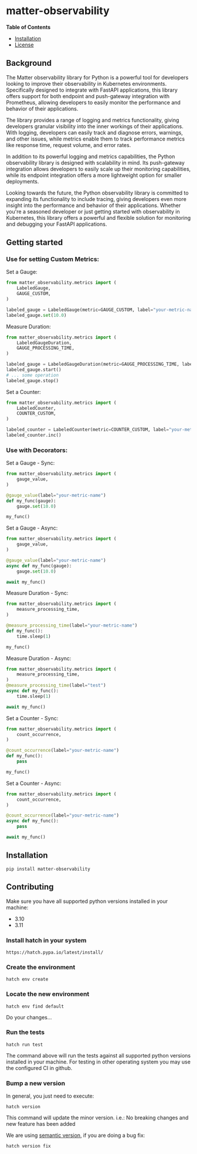 # matter-observability

**Table of Contents**

- [Installation](#installation)
- [License](./LICENSE)

## Background

The Matter observability library for Python is a powerful tool for developers looking to improve their observability in Kubernetes environments. Specifically designed to integrate with FastAPI applications, this library offers support for both endpoint and push-gateway integration with Prometheus, allowing developers to easily monitor the performance and behavior of their applications.

The library provides a range of logging and metrics functionality, giving developers granular visibility into the inner workings of their applications. With logging, developers can easily track and diagnose errors, warnings, and other issues, while metrics enable them to track performance metrics like response time, request volume, and error rates.

In addition to its powerful logging and metrics capabilities, the Python observability library is designed with scalability in mind. Its push-gateway integration allows developers to easily scale up their monitoring capabilities, while its endpoint integration offers a more lightweight option for smaller deployments.

Looking towards the future, the Python observability library is committed to expanding its functionality to include tracing, giving developers even more insight into the performance and behavior of their applications. Whether you're a seasoned developer or just getting started with observability in Kubernetes, this library offers a powerful and flexible solution for monitoring and debugging your FastAPI applications.


## Getting started

### Use for setting Custom Metrics:

Set a Gauge:
```python
from matter_observability.metrics import (
    LabeledGauge,
    GAUGE_CUSTOM,
)

labeled_gauge = LabeledGauge(metric=GAUGE_CUSTOM, label="your-metric-name")
labeled_gauge.set(10.0)
```

Measure Duration:
```python
from matter_observability.metrics import (
    LabeledGaugeDuration,
    GAUGE_PROCESSING_TIME,
)

labeled_gauge = LabeledGaugeDuration(metric=GAUGE_PROCESSING_TIME, label="test")
labeled_gauge.start()
# ... some operation
labeled_gauge.stop()
```

Set a Counter:
```python
from matter_observability.metrics import (
    LabeledCounter,
    COUNTER_CUSTOM,
)

labeled_counter = LabeledCounter(metric=COUNTER_CUSTOM, label="your-metric-name")
labeled_counter.inc()
```


### Use with Decorators:

Set a Gauge - Sync:
```python
from matter_observability.metrics import (
    gauge_value,
)

@gauge_value(label="your-metric-name")
def my_func(gauge):
    gauge.set(10.0)

my_func()
```

Set a Gauge - Async:
```python
from matter_observability.metrics import (
    gauge_value,
)

@gauge_value(label="your-metric-name")
async def my_func(gauge):
    gauge.set(10.0)

await my_func()
```

Measure Duration - Sync:
```python
from matter_observability.metrics import (
    measure_processing_time,
)

@measure_processing_time(label="your-metric-name")
def my_func():
    time.sleep(1)

my_func()
```

Measure Duration - Async:
```python
from matter_observability.metrics import (
    measure_processing_time,
)
@measure_processing_time(label="test")
async def my_func():
    time.sleep(1)

await my_func()
```

Set a Counter - Sync:
```python
from matter_observability.metrics import (
    count_occurrence,
)

@count_occurrence(label="your-metric-name")
def my_func():
    pass

my_func()
```

Set a Counter - Async:
```python
from matter_observability.metrics import (
    count_occurrence,
)

@count_occurrence(label="your-metric-name")
async def my_func():
    pass

await my_func()
```


## Installation

```console
pip install matter-observability
```

## Contributing

Make sure you have all supported python versions installed in your machine:

* 3.10
* 3.11

### Install hatch in your system

```https://hatch.pypa.io/latest/install/```

### Create the environment

```console
hatch env create
```

### Locate the new environment

```console
hatch env find default
```

Do your changes...

### Run the tests

```console
hatch run test
```

The command above will run the tests against all supported python versions
installed in your machine. For testing in other operating system you may use the
configured CI in github. 

### Bump a new version

In general, you just need to execute:

```console
hatch version
```

This command will update the minor version. i.e.:
No breaking changes and new feature has been added

We are using [semantic version](https://semver.org/), if you are doing a bug fix:

```console
hatch version fix
```
